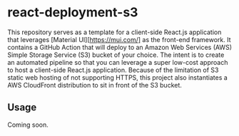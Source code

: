 # react-deployment-s3
This repository serves as a template for a client-side React.js application that leverages [Material UI][https://mui.com/] as the front-end framework.  It contains a GitHub Action that will deploy to an Amazon Web Services (AWS) Simple Storage Service (S3) bucket of your choice.  The intent is to create an automated pipeline so that you can leverage a super low-cost approach to host a client-side React.js application.    Because of the limitation of S3 static web hosting of not supporting HTTPS, this project also instantiates a AWS CloudFront distribution to sit in front of the S3 bucket. 

## Usage
Coming soon.

